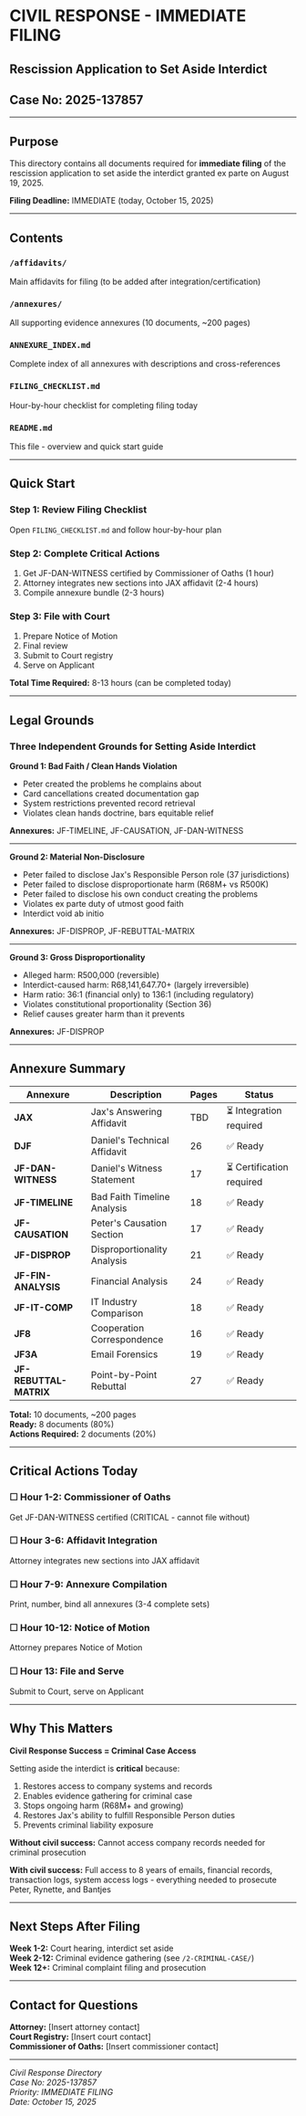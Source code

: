 # CIVIL RESPONSE - IMMEDIATE FILING
## Rescission Application to Set Aside Interdict
## Case No: 2025-137857

---

## Purpose

This directory contains all documents required for **immediate filing** of the rescission application to set aside the interdict granted ex parte on August 19, 2025.

**Filing Deadline:** IMMEDIATE (today, October 15, 2025)

---

## Contents

### `/affidavits/`
Main affidavits for filing (to be added after integration/certification)

### `/annexures/`
All supporting evidence annexures (10 documents, ~200 pages)

### `ANNEXURE_INDEX.md`
Complete index of all annexures with descriptions and cross-references

### `FILING_CHECKLIST.md`
Hour-by-hour checklist for completing filing today

### `README.md`
This file - overview and quick start guide

---

## Quick Start

### Step 1: Review Filing Checklist
Open `FILING_CHECKLIST.md` and follow hour-by-hour plan

### Step 2: Complete Critical Actions
1. Get JF-DAN-WITNESS certified by Commissioner of Oaths (1 hour)
2. Attorney integrates new sections into JAX affidavit (2-4 hours)
3. Compile annexure bundle (2-3 hours)

### Step 3: File with Court
1. Prepare Notice of Motion
2. Final review
3. Submit to Court registry
4. Serve on Applicant

**Total Time Required:** 8-13 hours (can be completed today)

---

## Legal Grounds

### Three Independent Grounds for Setting Aside Interdict

**Ground 1: Bad Faith / Clean Hands Violation**
- Peter created the problems he complains about
- Card cancellations created documentation gap
- System restrictions prevented record retrieval
- Violates clean hands doctrine, bars equitable relief

**Annexures:** JF-TIMELINE, JF-CAUSATION, JF-DAN-WITNESS

---

**Ground 2: Material Non-Disclosure**
- Peter failed to disclose Jax's Responsible Person role (37 jurisdictions)
- Peter failed to disclose disproportionate harm (R68M+ vs R500K)
- Peter failed to disclose his own conduct creating the problems
- Violates ex parte duty of utmost good faith
- Interdict void ab initio

**Annexures:** JF-DISPROP, JF-REBUTTAL-MATRIX

---

**Ground 3: Gross Disproportionality**
- Alleged harm: R500,000 (reversible)
- Interdict-caused harm: R68,141,647.70+ (largely irreversible)
- Harm ratio: 36:1 (financial only) to 136:1 (including regulatory)
- Violates constitutional proportionality (Section 36)
- Relief causes greater harm than it prevents

**Annexures:** JF-DISPROP

---

## Annexure Summary

| Annexure | Description | Pages | Status |
|----------|-------------|-------|--------|
| **JAX** | Jax's Answering Affidavit | TBD | ⏳ Integration required |
| **DJF** | Daniel's Technical Affidavit | 26 | ✅ Ready |
| **JF-DAN-WITNESS** | Daniel's Witness Statement | 17 | ⏳ Certification required |
| **JF-TIMELINE** | Bad Faith Timeline Analysis | 18 | ✅ Ready |
| **JF-CAUSATION** | Peter's Causation Section | 17 | ✅ Ready |
| **JF-DISPROP** | Disproportionality Analysis | 21 | ✅ Ready |
| **JF-FIN-ANALYSIS** | Financial Analysis | 24 | ✅ Ready |
| **JF-IT-COMP** | IT Industry Comparison | 18 | ✅ Ready |
| **JF8** | Cooperation Correspondence | 16 | ✅ Ready |
| **JF3A** | Email Forensics | 19 | ✅ Ready |
| **JF-REBUTTAL-MATRIX** | Point-by-Point Rebuttal | 27 | ✅ Ready |

**Total:** 10 documents, ~200 pages  
**Ready:** 8 documents (80%)  
**Actions Required:** 2 documents (20%)

---

## Critical Actions Today

### ☐ Hour 1-2: Commissioner of Oaths
Get JF-DAN-WITNESS certified (CRITICAL - cannot file without)

### ☐ Hour 3-6: Affidavit Integration
Attorney integrates new sections into JAX affidavit

### ☐ Hour 7-9: Annexure Compilation
Print, number, bind all annexures (3-4 complete sets)

### ☐ Hour 10-12: Notice of Motion
Attorney prepares Notice of Motion

### ☐ Hour 13: File and Serve
Submit to Court, serve on Applicant

---

## Why This Matters

**Civil Response Success = Criminal Case Access**

Setting aside the interdict is **critical** because:
1. Restores access to company systems and records
2. Enables evidence gathering for criminal case
3. Stops ongoing harm (R68M+ and growing)
4. Restores Jax's ability to fulfill Responsible Person duties
5. Prevents criminal liability exposure

**Without civil success:** Cannot access company records needed for criminal prosecution

**With civil success:** Full access to 8 years of emails, financial records, transaction logs, system access logs - everything needed to prosecute Peter, Rynette, and Bantjes

---

## Next Steps After Filing

**Week 1-2:** Court hearing, interdict set aside  
**Week 2-12:** Criminal evidence gathering (see `/2-CRIMINAL-CASE/`)  
**Week 12+:** Criminal complaint filing and prosecution

---

## Contact for Questions

**Attorney:** [Insert attorney contact]  
**Court Registry:** [Insert court contact]  
**Commissioner of Oaths:** [Insert commissioner contact]

---

*Civil Response Directory*  
*Case No: 2025-137857*  
*Priority: IMMEDIATE FILING*  
*Date: October 15, 2025*


